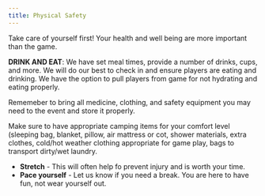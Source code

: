 ```yaml
---
title: Physical Safety
---
```


Take care of yourself first! Your health and well being are more important than the game.

**DRINK AND EAT**: We have set meal times, provide a number of drinks, cups, and more. We will do our best to check in and ensure players are eating and drinking. We have the option to pull players from game for not hydrating and eating properly.

Rememeber to bring all medicine, clothing, and safety equipment you may need to the event and store it properly.

Make sure to have appropriate camping items for your comfort level (sleeping bag, blanket, pillow, air mattress or cot, shower materials, extra clothes, cold/hot weather clothing appropriate for game play, bags to transport dirty/wet laundry.

- **Stretch** - This will often help fo prevent injury and is worth your time.
- **Pace yourself** - Let us know if you need a break. You are here to have fun, not wear yourself out.